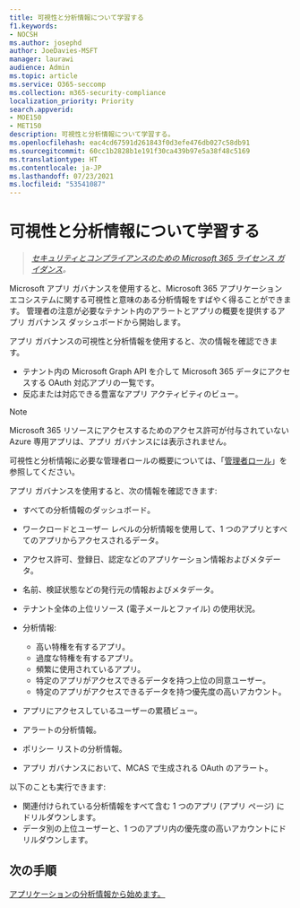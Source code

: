 ```yaml
---
title: 可視性と分析情報について学習する
f1.keywords:
- NOCSH
ms.author: josephd
author: JoeDavies-MSFT
manager: laurawi
audience: Admin
ms.topic: article
ms.service: O365-seccomp
ms.collection: m365-security-compliance
localization_priority: Priority
search.appverid:
- MOE150
- MET150
description: 可視性と分析情報について学習する。
ms.openlocfilehash: eac4cd67591d261843f0d3efe476db027c58db91
ms.sourcegitcommit: 60cc1b2828b1e191f30ca439b97e5a38f48c5169
ms.translationtype: HT
ms.contentlocale: ja-JP
ms.lasthandoff: 07/23/2021
ms.locfileid: "53541087"
---
```

# <a name="learn-about-visibility-and-insights"></a>可視性と分析情報について学習する

>*[セキュリティとコンプライアンスのための Microsoft 365 ライセンス ガイダンス](https://aka.ms/ComplianceSD)。*

Microsoft アプリ ガバナンスを使用すると、Microsoft 365 アプリケーション エコシステムに関する可視性と意味のある分析情報をすばやく得ることができます。 管理者の注意が必要なテナント内のアラートとアプリの概要を提供するアプリ ガバナンス ダッシュボードから開始します。

アプリ ガバナンスの可視性と分析情報を使用すると、次の情報を確認できます。

- テナント内の Microsoft Graph API を介して Microsoft 365 データにアクセスする OAuth 対応アプリの一覧です。
- 反応または対応できる豊富なアプリ アクティビティのビュー。

>[!Note]
>Microsoft 365 リソースにアクセスするためのアクセス許可が付与されていない Azure 専用アプリは、アプリ ガバナンスには表示されません。
>

可視性と分析情報に必要な管理者ロールの概要については、「[管理者ロール](app-governance-get-started.md#administrator-roles)」を参照してください。

アプリ ガバナンスを使用すると、次の情報を確認できます:

- すべての分析情報のダッシュボード。
- ワークロードとユーザー レベルの分析情報を使用して、1 つのアプリとすべてのアプリからアクセスされるデータ。
- アクセス許可、登録日、認定などのアプリケーション情報およびメタデータ。
- 名前、検証状態などの発行元の情報およびメタデータ。
- テナント全体の上位リソース (電子メールとファイル) の使用状況。
- 分析情報:

  - 高い特権を有するアプリ。
  - 過度な特権を有するアプリ。
  - 頻繁に使用されているアプリ。
  - 特定のアプリがアクセスできるデータを持つ上位の同意ユーザー。
  - 特定のアプリがアクセスできるデータを持つ優先度の高いアカウント。

- アプリにアクセスしているユーザーの累積ビュー。
- アラートの分析情報。
- ポリシー リストの分析情報。
<!--
- Policies created in MCAS in the app governance portal.
-->
- アプリ ガバナンスにおいて、MCAS で生成される OAuth のアラート。

以下のことも実行できます:

- 関連付けられている分析情報をすべて含む 1 つのアプリ (アプリ ページ) にドリルダウンします。
- データ別の上位ユーザーと、1 つのアプリ内の優先度の高いアカウントにドリルダウンします。

## <a name="next-step"></a>次の手順

[アプリケーションの分析情報から始めます。](app-governance-visibility-insights-get-started.md)
